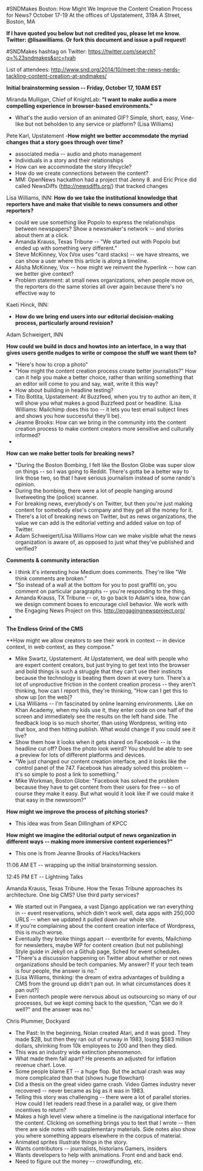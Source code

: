 #SNDMakes Boston: How Might We Improve the Content Creation Process for News?
October 17-19
At the offices of Upstatement, 319A A Street, Boston, MA

**If I have quoted you below but not credited you, please let me know.  Twitter: @lisawilliams.  Or fork this document and issue a pull request!**

\#SNDMakes hashtag on Twitter:  https://twitter.com/search?q=%23sndmakes&src=tyah

List of attendees: http://www.snd.org/2014/10/meet-the-news-nerds-tackling-content-creation-at-sndmakes/


**Initial brainstorming session -- Friday, October 17, 10AM EST**

Miranda Mulligan, Chief of KnightLab:  **"I want to make audio a more compelling experience in browser-based environments."**
* What's the audio version of an animated GIF?  Simple, short, easy, Vine-like but not beholden to any service or platform? (Lisa Williams)


Pete Karl, Upstatement -**How might we better accommodate the myriad changes that a story goes through over time?**
* associated media -- audio and photo management 
* Individuals in a story and their relationships
* How can we accommodate the story lifecycle?
* How do we create connections between the content? 
* MM: OpenNews hackathon had a project that Jenny 8. and Eric Price did called NewsDiffs (http://newsdiffs.org/) that tracked changes

Lisa Williams, INN:  **How do we take the institutional knowledge that reporters have and make that visible to news consumers and other reporters?**
* could we use something like Popolo to express the relationships between newspapers?  Show a newsmaker's network -- and stories about them at a click. 
* Amanda Krauss, Texas Tribune -- "We started out with Popolo but ended up with something very different." 
* Steve McKinney, Vox (Vox uses "card stacks) -- we have streams, we can show a user where this article is along a timeline.  
* Alisha McKinney, Vox -- how might we reinvent the hyperlink -- how can we better give context?  
* Problem statement: at small news organizations, when people move on, the reporters do the same stories all over again because there's no effective way to 

Kaeti Hinck, INN: 
*  **How do we bring end users into our editorial decision-making process, particularly around revision?**

Adam Schweigert, INN

**How could we build in docs and howtos into an interface, in a way that gives users gentle nudges to write or compose the stuff we want them to?**
*  "Here's how to crop a photo"  
*  "How might the content creation process create better journalists?"  How can it help you make a better choice, rather than writing something that an editor will come to you and say, wait, write it this way?
*  How about building in headline testing?  
*  Tito Bottita, Upstatement:  At Buzzfeed, when you try to author an item, it will show you what makes a good Buzzfeed post or headline.  (Lisa Williams: Mailchimp does this too -- it lets you test email subject lines and shows you how successful they'll be). 
* Jeanne Brooks:  How can we bring in the community into the content creation process to make content creators more sensitive and culturally informed?  
*

**How can we make better tools for breaking news?**
* "During the Boston Bombing, I felt like the Boston Globe was super slow on things -- so I was going to Reddit.  There's gotta be a better way to link those two, so that I have serious journalism instead of some rando's opinion.  
* During the bombing, there were a lot of people hanging around livetweeting the (police) scanner.  
* For breaking news, everybody's on Twitter, but then you're just making content for somebody else's company and they get all the money for it. 
* There's a lot of breaking news on Twitter, but as news organizations, the value we can add is the editorial vetting and added value on top of Twitter.
* Adam Schweigert/Lisa Williams  How can we make visible what the news organization is aware of, as opposed to just what they've published and verified?


**Comments & community interaction**

* I think it's interesting how Medium does comments.  They're like "We think comments are broken."
* "So instead of a wall at the bottom for you to post graffiti on, you comment on particular paragraphs -- you're responding to the thing. 
* Amanda Krauss, TX Tribune -- or, to go back to Adam's idea, how can we design comment boxes to encourage civil behavior.  We work with the Engaging News Project on this.  http://engagingnewsproject.org/
* 

**The Endless Grind of the CMS**

**How might we allow creators to see their work in context -- in device context, in web context, as they compose."

* Mike Swartz, Upstatement.  At Upstatement, we deal with people who are expert content creators, but just trying to get text into the browser and bold things is such a struggle that they can't use their instincts because the technology is beating them down at every turn.  There's a lot of unproductive friction in the content creation process -- they aren't thinking, how can I report this, they're thinking, "How can I get this to show up [on the web]?
* Lisa Williams -- I'm fascinated by online learning environments.  Like on Khan Academy, when my kids use it, they enter code on one half of the screen and immediately see the results on the left hand side.  The feedback loop is so much shorter, than using Wordpress, writing into that box, and then hitting publish.  What would change if you could see it live?  
* Show them how it looks when it gets shared on Facebook -- is the headline cut off?  Does the photo look weird?  You should be able to see a preview for lots of different platforms and devices.  
* "We just changed our content creation interface, and it looks like the control panel of the 747.  Facebook has already solved this problem -- it's so simple to post a link to something."
* Mike Workman, Boston Globe: "Facebook has solved the problem because they have to get content from their users for free -- so of course they make it easy.  But what would it look like if we could make it that easy in the newsroom?"  


**How might we improve the process of pitching stories?**
* This idea was from Sean Dillingham of KPCC

**How might we imagine the editorial output of news organization in different ways -- making more immersive content experiences?"** 
* This one is from Jeanne Brooks of Hacks/Hackers

11:06 AM ET -- wrapping up the initial brainstorming session.

12:45 PM ET -- Lightning Talks

Amanda Krauss, Texas Tribune.  How the Texas Tribune approaches its architecture.  One big CMS? Use third party services?

* We started out in Pangaea, a vast Django application we ran everything in -- event reservations, which didn't work well, data apps with 250,000 URLS  -- when we updated it pulled down our whole site. 
* If you're complaining about the content creation interface of Wordpress, this is much worse.  
* Eventually they broke things appart -- eventbrite for events, Mailchimp for newsletters, maybe WP for content creation (but not publishing)  Style guide in Jekyll on a Github page, Sched for event schedules. 
* "There's a discussion happening on Twitter about whether or not news organizations should be tech companies.  My answer? If your tech team is four people, the answer is no."  
* [Lisa Williams, thinking: the dream of extra advantages of building a CMS from the ground up didn't pan out.  In what circumstances does it pan out?]
* Even nontech people were nervous about us outsourcing so many of our processes, but we kept coming back to the question, "Can we do it well?" and the answer was no." 

Chris Plummer, Dockyard

* The Past:  In the beginning, Nolan created Atari, and it was good.  They made $2B, but then they ran out of runway in 1983, losing $583 million dollars, shrinking from 10k employees to 200 and then they died. 
* This was an industry wide extinction phenomenon. 
* What made them fall apart?  He presents an adjusted for inflation revenue chart.  Love. 
* Some people blame ET -- a huge flop.  But the actual crash was way more complicated than that (shows huge flowchart) 
* Did a thesis on the great video game crash.  Video Games industry never recovered -- never became as big as it was in 1983. 
* Telling this story was challenging -- there were a lot of parallel stories.  How could I let readers read these in a parallel way, or give them incentives to return? 
* Makes a high level view where a timeline is the navigational interface for the content. Clicking on something brings you to text that I wrote -- then there are side notes with supplementary materials.  Side notes also show you where something appears elsewhere in the corpus of material.  
* Animated sprites illustrate things in the story.  
* Wants contributors -- journalists, historians Gamers, insiders
* Wants developers to help with animations. Front end and back end.  
* Need to figure out the money -- crowdfunding, etc. 
